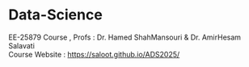 # Data-Science
EE-25879 Course , Profs : Dr. Hamed ShahMansouri & Dr. AmirHesam Salavati <br>
Course Website : https://saloot.github.io/ADS2025/

